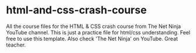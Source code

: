# html-and-css-crash-course
All the course files for the HTML &amp; CSS crash course from The Net Ninja YouTube channel.
This is just a practice file for html/css understanding. Feel free to use this template.
Also check 'The Net Ninja' on YouTube. Great teacher.
